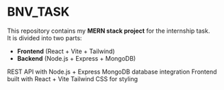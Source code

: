 # BNV_TASK
This repository contains my **MERN stack project** for the internship task.  
It is divided into two parts:  
- **Frontend** (React + Vite + Tailwind)  
- **Backend** (Node.js + Express + MongoDB)  


REST API with Node.js + Express
MongoDB database integration
Frontend built with React + Vite
Tailwind CSS for styling
